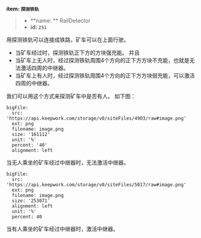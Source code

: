 <!-- BEGIN_AUTOGEN: do NOT edit in this block -->

**item: `探测铁轨`**

> * **name: ** RailDetector
> * **id: `251`**

<!-- END_AUTOGEN-->
用探测铁轨可以连接成铁路，矿车可以在上面行驶。
- 当矿车经过时，探测铁轨正下方的方块强充能。
并且
- 当矿车上无人时，经过探测铁轨周围4个方向的正下方方块不充能，也就是无法激活四周的中继器。
- 当矿车上有人时，经过探测铁轨周围4个方向的正下方方块弱充能，可以激活四周的中继器。

我们可以用这个方式来探测矿车中是否有人。 如下图：

 
```@BigFile
bigFile:
  src: 'https://api.keepwork.com/storage/v0/siteFiles/4903/raw#image.png'
  ext: png
  filename: image.png
  size: '161112'
  unit: '%'
  percent: '40'
  alignment: left

```
当无人乘坐的矿车经过中继器时，无法激活中继器。
 
```@BigFile
bigFile:
  src: 'https://api.keepwork.com/storage/v0/siteFiles/5017/raw#image.png'
  ext: png
  filename: image.png
  size: '253071'
  alignment: left
  unit: '%'
  percent: 40

```

当有人乘坐的矿车经过中继器时，激活中继器。


 